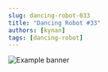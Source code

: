 ```yaml
---
slug: dancing-robot-033
title: "Dancing Robot #33"
authors: [kynan]
tags: [dancing-robot]
---
```


![Example banner](/img/stories/dancing-robot/033.png)
